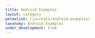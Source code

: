 ```yaml
---
title: Android Examples
layout: category
permalink: /journals/android-examples/
taxonomy: Android Examples
under_development: true
---
```


